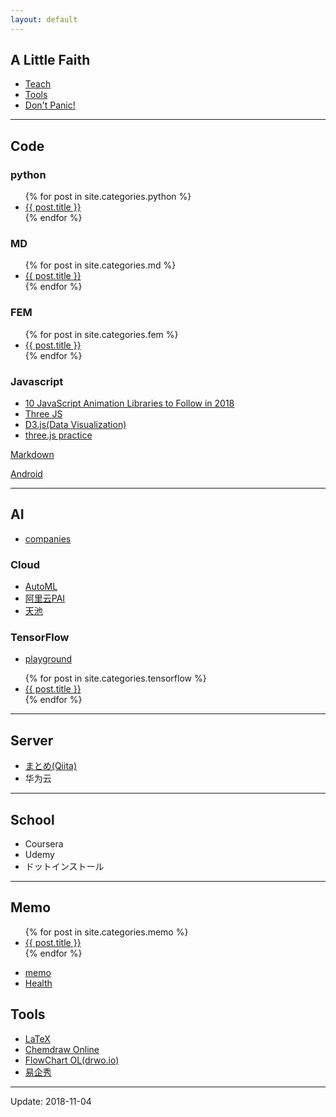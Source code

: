 ```yaml
---
layout: default
---
```


## A Little Faith

- [Teach](./pages/teach.html)
- [Tools](./pages/tools.html) 
- [Don't Panic!](https://coolaj86.com/articles/dont-panic.html)

***

## Code

### python

<ul>
  {% for post in site.categories.python %}
    <li>
      <a href="{{ post.url | remove_first:'/' }}">{{ post.title }}</a>
    </li>
  {% endfor %}
</ul>

### MD

<ul>
  {% for post in site.categories.md %}
    <li>
      <a href="{{ post.url | remove_first:'/' }}">{{ post.title }}</a>
    </li>
  {% endfor %}
</ul>

### FEM

<ul>
  {% for post in site.categories.fem %}
    <li>
      <a href="{{ post.url | remove_first:'/' }}">{{ post.title }}</a>
    </li>
  {% endfor %}
</ul>

### Javascript

- [10 JavaScript Animation Libraries to Follow in 2018](https://dashbouquet.com/blog/frontend-development/10-javascript-animation-libraries-to-follow-in-2018)
- [Three JS](https://github.com/mrdoob/three.js)
- [D3.js(Data Visualization)](https://d3js.org/)
- [three.js practice](./pages/three.html)

[Markdown](./pages/markdown.html)

[Android](./pages/android.html)

***

## AI

- [companies](./pages/ai-companies.html)

### Cloud

- [AutoML](https://cloud.google.com/automl/)
- [阿里云PAI](https://data.aliyun.com/product/learn)
- [天池](https://tianchi.aliyun.com/competition/index.htm)

### TensorFlow

- [playground](https://playground.tensorflow.org)
<ul>
  {% for post in site.categories.tensorflow %}
    <li>
      <a href="{{ post.url | remove_first:'/' }}">{{ post.title }}</a>
    </li>
  {% endfor %}
</ul>

***

## Server

- [まとめ(Qiita)](https://qiita.com/you8/items/670bfa6573cec2494c96)
- 华为云

***

## School
- Coursera
- Udemy
- ドットインストール

***

## Memo
<ul>
  {% for post in site.categories.memo %}
    <li>
      <a href="{{ post.url | remove_first:'/' }}">{{ post.title }}</a>
    </li>
  {% endfor %}
</ul>

- [memo](./pages/memo.html)
- [Health](./pages/health.html)

## Tools
- [LaTeX](./pages/LaTeX.html)
- [Chemdraw Online](https://chemdrawdirect.perkinelmer.cloud/js/sample/index.html#)
- [FlowChart OL(drwo.io)](https://www.draw.io/)
- [易企秀](http://www.eqxiu.com/)

***

Update: 2018-11-04
